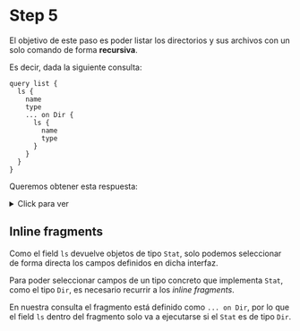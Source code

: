 # Step 5

El objetivo de este paso es poder listar los directorios y sus archivos con un solo comando de forma **recursiva**.

Es decir, dada la siguiente consulta:

```gql
query list {
  ls {
    name
    type
    ... on Dir {
      ls {
        name
        type
      }
    }
  }
}
```

Queremos obtener esta respuesta:

<details><summary>Click para ver</summary><p>

```json
{
  "data": {
    "ls": [
      {
        "name": "Bart_Simpson.png",
        "type": "File"
      },
      {
        "name": "Father",
        "type": "Dir",
        "ls": [
          {
            "name": "Father",
            "type": "Dir"
          },
          {
            "name": "Homer_Simpson.png",
            "type": "File"
          },
          {
            "name": "Mother",
            "type": "Dir"
          }
        ]
      },
      {
        "name": "Lisa_Simpson.png",
        "type": "File"
      },
      {
        "name": "Maggie_Simpson.png",
        "type": "File"
      },
      {
        "name": "Mother",
        "type": "Dir",
        "ls": [
          {
            "name": "Father",
            "type": "Dir"
          },
          {
            "name": "Marge_Simpson.png",
            "type": "File"
          },
          {
            "name": "Mother",
            "type": "Dir"
          },
          {
            "name": "Patty_Bouvier.png",
            "type": "File"
          },
          {
            "name": "Selma_Bouvier.png",
            "type": "File"
          }
        ]
      }
    ]
  }
}
```

</p></details>

## Inline fragments

Como el field `ls` devuelve objetos de tipo `Stat`, solo podemos seleccionar de forma directa los campos definidos en dicha interfaz.

Para poder seleccionar campos de un tipo concreto que implementa `Stat`, como el tipo `Dir`, es necesario recurrir a los _inline fragments_.

En nuestra consulta el fragmento está definido como `... on Dir`, por lo que el field `ls` dentro del fragmento solo va a ejecutarse si el `Stat` es de tipo `Dir`.
